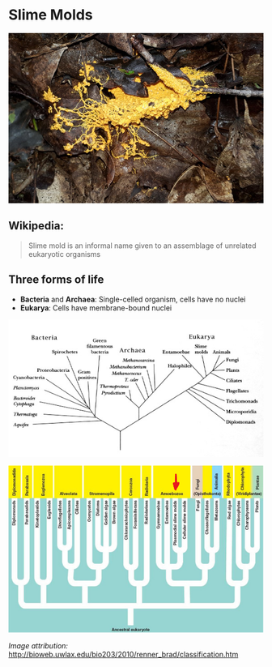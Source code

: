 # Slime Molds

![Slime Mold](./images/slime_mold.jpg)

## Wikipedia:

> Slime mold is an informal name given to an assemblage of unrelated eukaryotic organisms

## Three forms of life

- **Bacteria** and **Archaea**: Single-celled organism, cells have no nuclei
- **Eukarya**: Cells have membrane-bound nuclei

![Ancestral Tree 2](./images/ancestral_tree_2.jpeg)

![Ancestral Tree 1](./images/ancestral_tree_1.png)

_Image attribution:_ <http://bioweb.uwlax.edu/bio203/2010/renner_brad/classification.htm>
